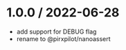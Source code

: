 
1.0.0 / 2022-06-28
==================

 * add support for DEBUG flag
 * rename to @pirxpilot/nanoassert
